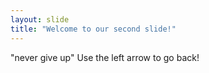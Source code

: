 ```yaml
---
layout: slide
title: "Welcome to our second slide!"
---
```

"never give up"
Use the left arrow to go back!
